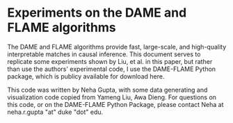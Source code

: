 # Experiments on the DAME and FLAME algorithms
The DAME and FLAME algorithms provide fast, large-scale, and high-quality interpretable matches in causal inference. This document serves to replicate some experiments shown by Liu, et al. in this paper, but rather than use the authors' experimental code, I use the DAME-FLAME Python package, which is publicy available for download here.

This code was written by Neha Gupta, with some data generating and visualization code copied from Yameng Liu, Awa Dieng. For questions on this code, or on the DAME-FLAME Python Package, please contact Neha at neha.r.gupta "at" duke "dot" edu.
